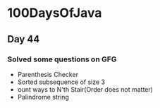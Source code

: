 # 100DaysOfJava

## Day 44 

### Solved some questions on GFG

* Parenthesis Checker
* Sorted subsequence of size 3
* ount ways to N'th Stair(Order does not matter)
* Palindrome string
